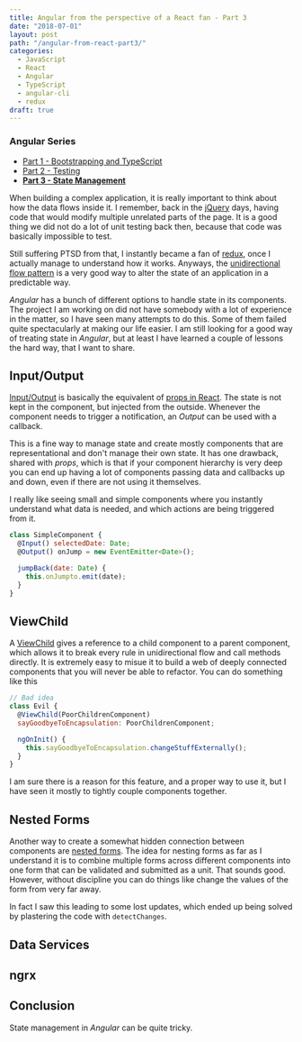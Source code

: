 ```yaml
---
title: Angular from the perspective of a React fan - Part 3
date: "2018-07-01"
layout: post
path: "/angular-from-react-part3/"
categories:
  - JavaScript
  - React
  - Angular
  - TypeScript
  - angular-cli
  - redux
draft: true
---
```


<div class="guide">

### Angular Series

- [Part 1 - Bootstrapping and TypeScript](../angular-from-react-part1/)
- [Part 2 - Testing](../angular-from-react-part2/)
- [**Part 3 - State Management**](../angular-from-react-part3/)

</div>

When building a complex application, it is really important to think about how the data flows inside it. I remember, back in the [jQuery](https://jquery.com/) days, having code that would modify multiple unrelated parts of the page. It is a good thing we did not do a lot of unit testing back then, because that code was basically impossible to test.

Still suffering PTSD from that, I instantly became a fan of [redux](https://redux.js.org/), once I actually manage to understand how it works. Anyways, the [unidirectional flow pattern](https://redux.js.org/basics/data-flow) is a very good way to alter the state of an application in a predictable way.

_Angular_ has a bunch of different options to handle state in its components. The project I am working on did not have somebody with a lot of experience in the matter, so I have seen many attempts to do this. Some of them failed quite spectacularly at making our life easier. I am still looking for a good way of treating state in _Angular_, but at least I have learned a couple of lessons the hard way, that I want to share.

<!--more-->

## Input/Output

[Input/Output](https://angular.io/guide/component-interaction#pass-data-from-parent-to-child-with-input-binding) is basically the equivalent of [props in React](https://reactjs.org/docs/components-and-props.html). The state is not kept in the component, but injected from the outside. Whenever the component needs to trigger a notification, an _Output_ can be used with a callback. 

This is a fine way to manage state and create mostly components that are representational and don't manage their own state. It has one drawback, shared with _props_, which is that if your component hierarchy is very deep you can end up having a lot of components passing data and callbacks up and down, even if there are not using it themselves.

I really like seeing small and simple components where you instantly understand what data is needed, and which actions are being triggered from it.

```javascript
class SimpleComponent {
  @Input() selectedDate: Date;
  @Output() onJump = new EventEmitter<Date>();

  jumpBack(date: Date) {
    this.onJumpto.emit(date);
  }
}
```

## ViewChild

A [ViewChild](https://angular.io/api/core/ViewChild) gives a reference to a child component to a parent component, which allows it to break every rule in unidirectional flow and call methods directly. It is extremely easy to misue it to build a web of deeply connected components that you will never be able to refactor. You can do something like this

```javascript
// Bad idea
class Evil {
  @ViewChild(PoorChildrenComponent)
  sayGoodbyeToEncapsulation: PoorChildrenComponent; 

  ngOnInit() {
    this.sayGoodbyeToEncapsulation.changeStuffExternally();
  }
}
```

I am sure there is a reason for this feature, and a proper way to use it, but I have seen it mostly to tightly couple components together.

## Nested Forms

Another way to create a somewhat hidden connection between components are [nested forms](https://angular.io/guide/reactive-forms). The idea for nesting forms as far as I understand it is to combine multiple forms across different components into one form that can be validated and submitted as a unit. That sounds good. However, without discipline you can do things like change the values of the form from very far away.

In fact I saw this leading to some lost updates, which ended up being solved by plastering the code with `detectChanges`.

## Data Services

## ngrx

## Conclusion

State management in _Angular_ can be quite tricky. 




